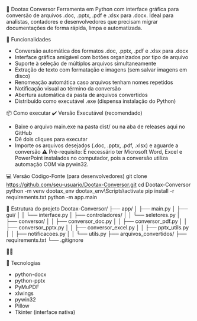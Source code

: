 📝 Dootax Conversor
Ferramenta em Python com interface gráfica para conversão de arquivos .doc, .pptx, .pdf e .xlsx para .docx. Ideal para analistas, contadores e desenvolvedores que precisam migrar documentações de forma rápida, limpa e automatizada.

🚀 Funcionalidades
- Conversão automática dos formatos .doc, .pptx, .pdf e .xlsx para .docx
- Interface gráfica amigável com botões organizados por tipo de arquivo
- Suporte à seleção de múltiplos arquivos simultaneamente
- Extração de texto com formatação e imagens (sem salvar imagens em disco)
- Renomeação automática caso arquivos tenham nomes repetidos
- Notificação visual ao término da conversão
- Abertura automática da pasta de arquivos convertidos
- Distribuído como executável .exe (dispensa instalação do Python)

📦 Como executar
✔️ Versão Executável (recomendado)
- Baixe o arquivo main.exe na pasta dist/ ou na aba de releases aqui no GitHub
- Dê dois cliques para executar
- Importe os arquivos desejados (.doc, .pptx, .pdf, .xlsx) e aguarde a conversão
⚠️ Pré-requisito: É necessário ter Microsoft Word, Excel e PowerPoint instalados no computador, pois a conversão utiliza automação COM via pywin32.


💻 Versão Código-Fonte (para desenvolvedores)
git clone https://github.com/seu-usuario/Dootax-Conversor.git
cd Dootax-Conversor
python -m venv dootax_env
dootax_env\Scripts\activate
pip install -r requirements.txt
python -m app.main



📂 Estrutura do projeto
Dootax-Conversor/
├── app/
│   ├── main.py
│   ├── gui/
│   │   └── interface.py
│   ├── controladores/
│   │   └── seletores.py
│   ├── conversor/
│   │   ├── conversor_doc.py
│   │   ├── conversor_pdf.py
│   │   ├── conversor_pptx.py
│   │   ├── conversor_excel.py
│   │   ├── pptx_utils.py
│   │   ├── notificacoes.py
│   │   └── utils.py
├── arquivos_convertidos/
├── requirements.txt
└── .gitignore



🧪 Tecnologias
- python-docx
- python-pptx
- PyMuPDF
- xlwings
- pywin32
- Pillow
- Tkinter (interface nativa)

